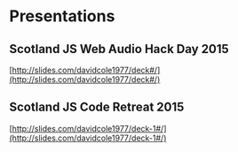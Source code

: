 # Presentations

## Scotland JS Web Audio Hack Day 2015
[http://slides.com/davidcole1977/deck#/](http://slides.com/davidcole1977/deck#/)

## Scotland JS Code Retreat 2015
[http://slides.com/davidcole1977/deck-1#/](http://slides.com/davidcole1977/deck-1#/)
